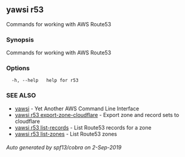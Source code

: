 ## yawsi r53

Commands for working with AWS Route53

### Synopsis


Commands for working with AWS Route53

### Options

```
  -h, --help   help for r53
```

### SEE ALSO
* [yawsi](yawsi.md)	 - Yet Another AWS Command Line Interface
* [yawsi r53 export-zone-cloudflare](yawsi_r53_export-zone-cloudflare.md)	 - Export zone and record sets to cloudflare
* [yawsi r53 list-records](yawsi_r53_list-records.md)	 - List Route53 records for a zone
* [yawsi r53 list-zones](yawsi_r53_list-zones.md)	 - List Route53 zones

###### Auto generated by spf13/cobra on 2-Sep-2019
